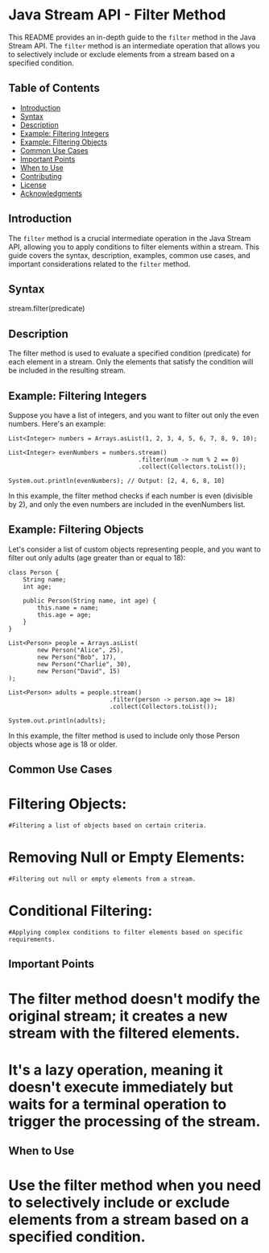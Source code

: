 # Java Stream API - Filter Method

This README provides an in-depth guide to the `filter` method in the Java Stream API. The `filter` method is an intermediate operation that allows you to selectively include or exclude elements from a stream based on a specified condition.

## Table of Contents

- [Introduction](#introduction)
- [Syntax](#syntax)
- [Description](#description)
- [Example: Filtering Integers](#example-filtering-integers)
- [Example: Filtering Objects](#example-filtering-objects)
- [Common Use Cases](#common-use-cases)
- [Important Points](#important-points)
- [When to Use](#when-to-use)
- [Contributing](#contributing)
- [License](#license)
- [Acknowledgments](#acknowledgments)

## Introduction

The `filter` method is a crucial intermediate operation in the Java Stream API, allowing you to apply conditions to filter elements within a stream. This guide covers the syntax, description, examples, common use cases, and important considerations related to the `filter` method.

## Syntax
stream.filter(predicate)

## Description

The filter method is used to evaluate a specified condition (predicate) for each element in a stream. Only the elements that satisfy the condition will be included in the resulting stream.

## Example: Filtering Integers
Suppose you have a list of integers, and you want to filter out only the even numbers. Here's an example:

```
List<Integer> numbers = Arrays.asList(1, 2, 3, 4, 5, 6, 7, 8, 9, 10);

List<Integer> evenNumbers = numbers.stream()
                                    .filter(num -> num % 2 == 0)
                                    .collect(Collectors.toList());

System.out.println(evenNumbers); // Output: [2, 4, 6, 8, 10]

```

In this example, the filter method checks if each number is even (divisible by 2), and only the even numbers are included in the evenNumbers list.

## Example: Filtering Objects
Let's consider a list of custom objects representing people, and you want to filter out only adults (age greater than or equal to 18):

```
class Person {
    String name;
    int age;

    public Person(String name, int age) {
        this.name = name;
        this.age = age;
    }
}

List<Person> people = Arrays.asList(
        new Person("Alice", 25),
        new Person("Bob", 17),
        new Person("Charlie", 30),
        new Person("David", 15)
);

List<Person> adults = people.stream()
                            .filter(person -> person.age >= 18)
                            .collect(Collectors.toList());

System.out.println(adults);

```
In this example, the filter method is used to include only those Person objects whose age is 18 or older.

## Common Use Cases

# Filtering Objects:
    #Filtering a list of objects based on certain criteria.

# Removing Null or Empty Elements:
    #Filtering out null or empty elements from a stream.

# Conditional Filtering:
    #Applying complex conditions to filter elements based on specific requirements.

## Important Points
# The filter method doesn't modify the original stream; it creates a new stream with the filtered elements.
# It's a lazy operation, meaning it doesn't execute immediately but waits for a terminal operation to trigger the processing of the stream.

## When to Use
# Use the filter method when you need to selectively include or exclude elements from a stream based on a specified condition.